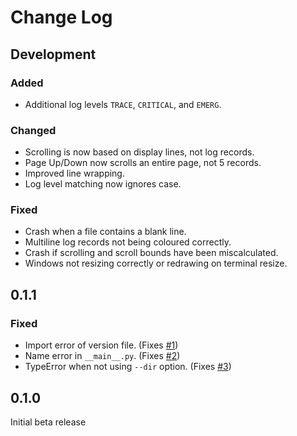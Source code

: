 # Change Log

## Development

### Added

* Additional log levels `TRACE`, `CRITICAL`, and `EMERG`.

### Changed

* Scrolling is now based on display lines, not log records.
* Page Up/Down now scrolls an entire page, not 5 records.
* Improved line wrapping.
* Log level matching now ignores case.

### Fixed

* Crash when a file contains a blank line.
* Multiline log records not being coloured correctly.
* Crash if scrolling and scroll bounds have been miscalculated.
* Windows not resizing correctly or redrawing on terminal resize.

## 0.1.1

### Fixed

* Import error of version file. (Fixes [#1](https://github.com/CrazyIvan359/logview/issues/1))
* Name error in `__main__.py`. (Fixes [#2](https://github.com/CrazyIvan359/logview/issues/2))
* TypeError when not using `--dir` option. (Fixes [#3](https://github.com/CrazyIvan359/logview/issues/3))

## 0.1.0

Initial beta release
